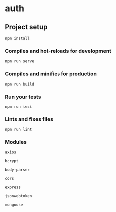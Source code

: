 # auth

## Project setup
```
npm install
```

### Compiles and hot-reloads for development
```
npm run serve
```

### Compiles and minifies for production
```
npm run build
```

### Run your tests
```
npm run test
```

### Lints and fixes files
```
npm run lint
```
### Modules
```
axios
```
```
bcrypt
```
```
body-parser
```
```
cors
```
```
express
```
```
jsonwebtoken
```
```
mongoose
```
